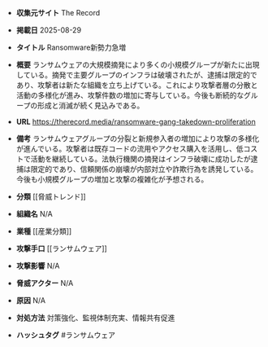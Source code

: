 - **収集元サイト**
The Record

- **掲載日**
2025-08-29

- **タイトル**
Ransomware新勢力急増

- **概要**
ランサムウェアの大規模摘発により多くの小規模グループが新たに出現している。摘発で主要グループのインフラは破壊されたが、逮捕は限定的であり、攻撃者は新たな組織を立ち上げている。これにより攻撃者層の分散と活動の多様化が進み、攻撃件数の増加に寄与している。今後も断続的なグループの形成と消滅が続く見込みである。

- **URL**
https://therecord.media/ransomware-gang-takedown-proliferation

- **備考**
ランサムウェアグループの分裂と新規参入者の増加により攻撃の多様化が進んでいる。攻撃者は既存コードの流用やアクセス購入を活用し、低コストで活動を継続している。法執行機関の摘発はインフラ破壊に成功したが逮捕は限定的であり、信頼関係の崩壊が内部対立や詐欺行為を誘発している。今後も小規模グループの増加と攻撃の複雑化が予想される。

- **分類**
[[脅威トレンド]]

- **組織名**
N/A

- **業種**
[[産業分類]]

- **攻撃手口**
[[ランサムウェア]]

- **攻撃影響**
N/A

- **脅威アクター**
N/A

- **原因**
N/A

- **対処方法**
対策強化、監視体制充実、情報共有促進

- **ハッシュタグ**
#ランサムウェア

